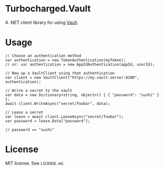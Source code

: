 Turbocharged.Vault
==================

A .NET client library for using [Vault](https://vaultproject.io).

Usage
=====

    // Choose an authentication method
    var authentication = new TokenAuthentication(myToken);
    // or: var authentication = new AppIdAuthentication(appId, userId);

    // New up a VaultClient using that authentication
    var client = new VaultClient("https://my.vault.server:8200", authentication);

    // Write a secret to the vault
    var data = new Dictionary<string, object>() { { "password": "sushi" } };
    await client.WriteAsync("secret/foobar", data);

    // Lease a secret
    var lease = await client.LeaseAsync("secret/foobar");
    var password = lease.Data["password"];

    // password == "sushi"


License
=======

MIT license. See `LICENSE.md`.
